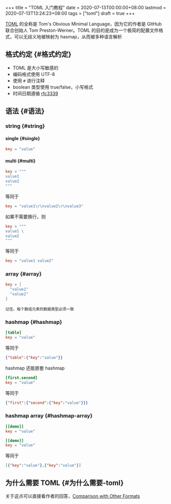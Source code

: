 +++
title = "TOML 入门教程"
date = 2020-07-13T00:00:00+08:00
lastmod = 2020-07-13T13:24:23+08:00
tags = ["toml"]
draft = true
+++

[TOML](https://github.com/toml-lang/toml) 的全称是 Tom's Obvious Minimal Language，因为它的作者是 GitHub 联合创始人 Tom Preston-Werner。TOML 的目的是成为一个极简的配置文件格式，可以无歧义地被映射为 hasmap，从而被多种语言解析

<!--more-->


## 格式约定 {#格式约定}

-   TOML 是大小写敏感的
-   编码格式使用 UTF-8
-   使用 `#` 进行注释
-   boolean 类型使用 true/false，小写格式
-   时间日期遵循 [rfc3339](https://tools.ietf.org/html/rfc3339)


## 语法 {#语法}


### string {#string}


#### single {#single}

```toml
key = "value"
```


#### multi {#multi}

```toml
key = """
value1
value2
"""
```

等同于

```toml
key = "value1\r\nvalue2\r\nvalue3"
```

如果不需要换行，则

```toml
key = """
value1 \
value2
"""
```

等同于

```toml
key = "value1 value2"
```


### array {#array}

```toml
key = [
  "value1"
  "value2"
]
```

`记住，每个数组元素的数据类型必须一致`


### hashmap {#hashmap}

```toml
[table]
key = "value"
```

等同于

```json
{"table":{"key":"value"}}
```

hashmap 还能嵌套 hashmap

```toml
[first.second]
key = "value"
```

等同于

```json
{"first":{"second":{"key":"value"}}}
```


### hashmap array {#hashmap-array}

```toml
[[demo]]
key = "value"

[[demo]]
key = "value"
```

等同于

```json
[{"key":"value"},{"key":"value"}]
```


## 为什么需要 TOML {#为什么需要-toml}

关于这点可以直接看作者的回答，[Comparison with Other Formats](https://github.com/toml-lang/toml#comparison-with-other-formats)
